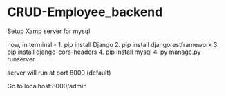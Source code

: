 # CRUD-Employee_backend

Setup Xamp server for mysql


now, in terminal -
    1. pip install Django 
    2. pip install djangorestframework
    3.  pip install django-cors-headers
    4. pip install mysql
    4. py manage.py runserver 
    
  server will run at port 8000 (default)

  Go to localhost:8000/admin
  
  
 
   
